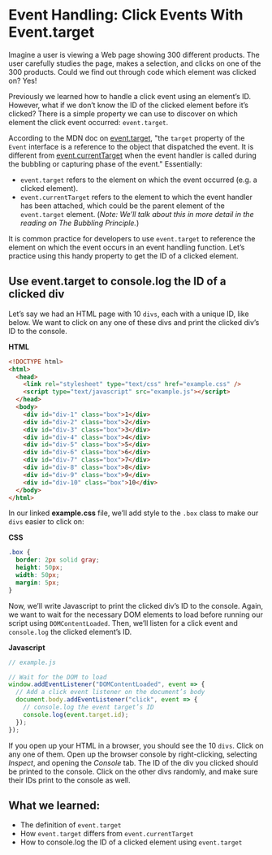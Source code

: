# Event Handling: Click Events With Event.target

Imagine a user is viewing a Web page showing 300 different products. The user
carefully studies the page, makes a selection, and clicks on one of the 300
products. Could we find out through code which element was clicked on? Yes!

Previously we learned how to handle a click event using an element’s ID.
However, what if we don’t know the ID of the clicked element before it’s
clicked? There is a simple property we can use to discover on which element the
click event occurred: `event.target`.

According to the MDN doc on [event.target][1], "the `target` property of the
`Event` interface is a reference to the object that dispatched the event. It is
different from [event.currentTarget][2] when the event handler is called during
the bubbling or capturing phase of the event." Essentially:

- `event.target` refers to the element on which the event occurred (e.g. a
  clicked element).
- `event.currentTarget` refers to the element to which the event handler has
  been attached, which could be the parent element of the `event.target`
  element. (_Note: We’ll talk about this in more detail in the reading on The
  Bubbling Principle._)

It is common practice for developers to use `event.target` to reference the
element on which the event occurs in an event handling function. Let’s practice
using this handy property to get the ID of a clicked element.

## Use event.target to console.log the ID of a clicked div

Let’s say we had an HTML page with 10 `divs`, each with a unique ID, like below.
We want to click on any one of these divs and print the clicked div’s ID to the
console.

**HTML**

```html
<!DOCTYPE html>
<html>
  <head>
    <link rel="stylesheet" type="text/css" href="example.css" />
    <script type="text/javascript" src="example.js"></script>
  </head>
  <body>
    <div id="div-1" class="box">1</div>
    <div id="div-2" class="box">2</div>
    <div id="div-3" class="box">3</div>
    <div id="div-4" class="box">4</div>
    <div id="div-5" class="box">5</div>
    <div id="div-6" class="box">6</div>
    <div id="div-7" class="box">7</div>
    <div id="div-8" class="box">8</div>
    <div id="div-9" class="box">9</div>
    <div id="div-10" class="box">10</div>
  </body>
</html>
```

In our linked **example.css** file, we’ll add style to the `.box` class to make
our `divs` easier to click on:

**CSS**

```css
.box {
  border: 2px solid gray;
  height: 50px;
  width: 50px;
  margin: 5px;
}
```

Now, we’ll write Javascript to print the clicked div’s ID to the console. Again,
we want to wait for the necessary DOM elements to load before running our script
using `DOMContentLoaded`. Then, we’ll listen for a click event and `console.log`
the clicked element’s ID.

**Javascript**

```js
// example.js

// Wait for the DOM to load
window.addEventListener("DOMContentLoaded", event => {
  // Add a click event listener on the document’s body
  document.body.addEventListener("click", event => {
    // console.log the event target’s ID
    console.log(event.target.id);
  });
});
```

If you open up your HTML in a browser, you should see the 10 `divs`. Click on
any one of them. Open up the browser console by right-clicking, selecting
_Inspect_, and opening the _Console_ tab. The ID of the div you clicked should
be printed to the console. Click on the other divs randomly, and make sure their
IDs print to the console as well.

## What we learned:

- The definition of `event.target`
- How `event.target` differs from `event.currentTarget`
- How to console.log the ID of a clicked element using `event.target`

[1]: https://developer.mozilla.org/en-US/docs/Web/API/Event/target
[2]: https://developer.mozilla.org/en-US/docs/Web/API/Event/currentTarget
